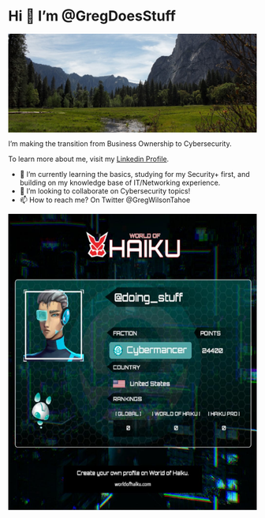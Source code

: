 # Hi 👋 I’m @GregDoesStuff

<p align="center" style="height:200px; overflow: hidden;">
  <img src="Yosemite.jpg" style="height; 50%; width=900px; display: block; margin: 0 auto; alt="Yosemite Valley :)">
</p>
<p>
I’m making the transition from Business Ownership to  Cybersecurity.
<p>To learn more about me, visit my <a href="https://www.linkedin.com/in/gregdoesstuff/">Linkedin Profile</a>.
</p>

- 🌱 I’m currently learning the basics, studying for my Security+ first, and building on my knowledge base of IT/Networking experience.
- 💞️ I’m looking to collaborate on Cybersecurity topics!
- 📫 How to reach me? On Twitter @GregWilsonTahoe

<p align="center">
  <img src="2-16-2023 7-52-03 PM.jpg" height="600px" width="600px" >
</p>
<p>
<script type="application/ld+json">
      {
        "type": "Assertion",
        "id": "https://api.badgr.io/public/assertions/aM_kRTZEQPanQAn2-e261Q",
        "@context": "https://w3id.org/openbadges/v2",
        "recipient": {
          "type": "email",
          "salt": "afc3d19e86ef4efe807e9812e5cb02ab",
          "hashed": true,
          "identity": "sha256$c4d94412904059ee53a49ac67496d7e87b1538f41f457eb80eb9e83a254045b3"
        },
        "badge": "https://api.badgr.io/public/badges/un9JuVSQQcOOkV6SYIu6wg",
        "issuedOn": "2023-02-08T03:22:05.307Z",
        "image": {
          "id": "https://api.badgr.io/public/assertions/aM_kRTZEQPanQAn2-e261Q/image"
        },
        "revoked": false,
        "verification": {
          "type": "HostedBadge"
        }
      }
    </script>
<!---
GregDoesStuff/GregDoesStuff is a ✨ special ✨ repository because its `README.md` (this file) appears on your GitHub profile.
You can click the Preview link to take a look at your changes.
--->
